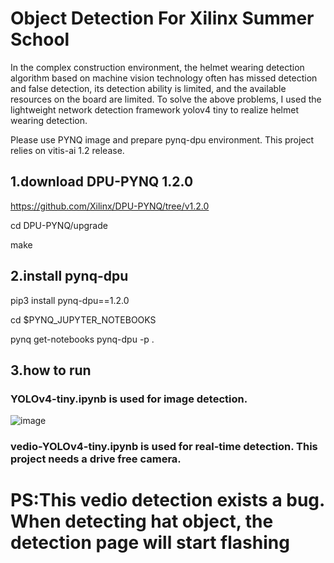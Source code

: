 
# Object Detection For Xilinx Summer School

In the complex construction environment, the helmet wearing detection algorithm based on machine vision technology often has missed detection and false detection, its detection ability is limited, and the available resources on the board are limited. To solve the above problems, I used the lightweight network detection framework yolov4 tiny to realize helmet wearing detection.

Please use PYNQ image and prepare pynq-dpu environment.
This project relies on vitis-ai 1.2 release.

## 1.download DPU-PYNQ 1.2.0 
  https://github.com/Xilinx/DPU-PYNQ/tree/v1.2.0
  
  cd DPU-PYNQ/upgrade
  
  make
  
## 2.install pynq-dpu
  pip3 install pynq-dpu==1.2.0
  
  cd $PYNQ_JUPYTER_NOTEBOOKS
  
  pynq get-notebooks pynq-dpu -p .
  
## 3.how to run
 ### YOLOv4-tiny.ipynb is used for image detection.
![image](https://user-images.githubusercontent.com/71107056/128302693-d71024f3-3c32-473c-81e0-27da1f640ba9.png)


 ### vedio-YOLOv4-tiny.ipynb is used for real-time detection. This project  needs a drive free camera.

# PS:This vedio detection exists a bug. When detecting hat object, the detection page will start flashing
